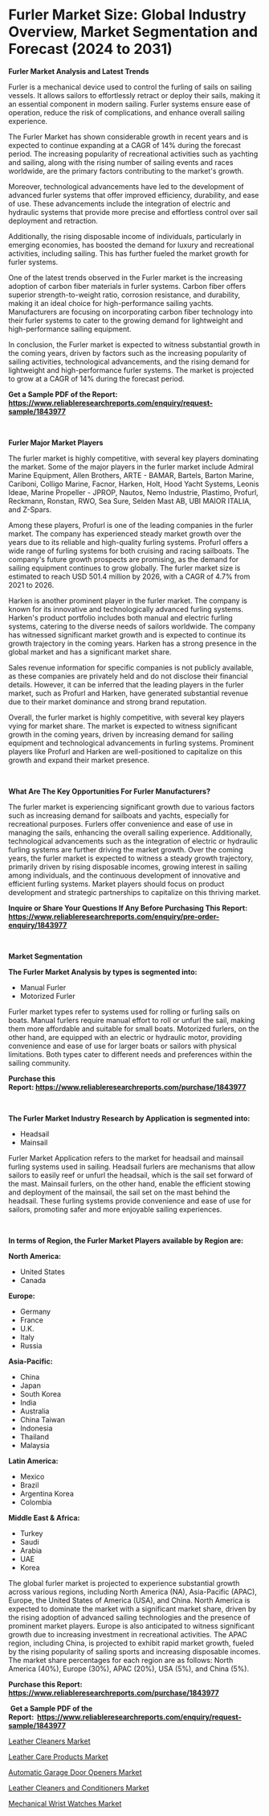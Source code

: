 <p><h1>Furler Market Size: Global Industry Overview, Market Segmentation and Forecast (2024 to 2031)</h1></p><p><strong>Furler Market Analysis and Latest Trends</strong></p>
<p><p>Furler is a mechanical device used to control the furling of sails on sailing vessels. It allows sailors to effortlessly retract or deploy their sails, making it an essential component in modern sailing. Furler systems ensure ease of operation, reduce the risk of complications, and enhance overall sailing experience.</p><p>The Furler Market has shown considerable growth in recent years and is expected to continue expanding at a CAGR of 14% during the forecast period. The increasing popularity of recreational activities such as yachting and sailing, along with the rising number of sailing events and races worldwide, are the primary factors contributing to the market's growth.</p><p>Moreover, technological advancements have led to the development of advanced furler systems that offer improved efficiency, durability, and ease of use. These advancements include the integration of electric and hydraulic systems that provide more precise and effortless control over sail deployment and retraction.</p><p>Additionally, the rising disposable income of individuals, particularly in emerging economies, has boosted the demand for luxury and recreational activities, including sailing. This has further fueled the market growth for furler systems.</p><p>One of the latest trends observed in the Furler market is the increasing adoption of carbon fiber materials in furler systems. Carbon fiber offers superior strength-to-weight ratio, corrosion resistance, and durability, making it an ideal choice for high-performance sailing yachts. Manufacturers are focusing on incorporating carbon fiber technology into their furler systems to cater to the growing demand for lightweight and high-performance sailing equipment.</p><p>In conclusion, the Furler market is expected to witness substantial growth in the coming years, driven by factors such as the increasing popularity of sailing activities, technological advancements, and the rising demand for lightweight and high-performance furler systems. The market is projected to grow at a CAGR of 14% during the forecast period.</p></p>
<p><strong>Get a Sample PDF of the Report:&nbsp; <a href="https://www.reliableresearchreports.com/enquiry/request-sample/1843977">https://www.reliableresearchreports.com/enquiry/request-sample/1843977</a></strong></p>
<p>&nbsp;</p>
<p><strong>Furler Major Market Players</strong></p>
<p><p>The furler market is highly competitive, with several key players dominating the market. Some of the major players in the furler market include Admiral Marine Equipment, Allen Brothers, ARTE - BAMAR, Bartels, Barton Marine, Cariboni, Colligo Marine, Facnor, Harken, Holt, Hood Yacht Systems, Leonis Ideae, Marine Propeller - JPROP, Nautos, Nemo Industrie, Plastimo, Profurl, Reckmann, Ronstan, RWO, Sea Sure, Selden Mast AB, UBI MAIOR ITALIA, and Z-Spars.</p><p>Among these players, Profurl is one of the leading companies in the furler market. The company has experienced steady market growth over the years due to its reliable and high-quality furling systems. Profurl offers a wide range of furling systems for both cruising and racing sailboats. The company's future growth prospects are promising, as the demand for sailing equipment continues to grow globally. The furler market size is estimated to reach USD 501.4 million by 2026, with a CAGR of 4.7% from 2021 to 2026.</p><p>Harken is another prominent player in the furler market. The company is known for its innovative and technologically advanced furling systems. Harken's product portfolio includes both manual and electric furling systems, catering to the diverse needs of sailors worldwide. The company has witnessed significant market growth and is expected to continue its growth trajectory in the coming years. Harken has a strong presence in the global market and has a significant market share.</p><p>Sales revenue information for specific companies is not publicly available, as these companies are privately held and do not disclose their financial details. However, it can be inferred that the leading players in the furler market, such as Profurl and Harken, have generated substantial revenue due to their market dominance and strong brand reputation.</p><p>Overall, the furler market is highly competitive, with several key players vying for market share. The market is expected to witness significant growth in the coming years, driven by increasing demand for sailing equipment and technological advancements in furling systems. Prominent players like Profurl and Harken are well-positioned to capitalize on this growth and expand their market presence.</p></p>
<p>&nbsp;</p>
<p><strong>What Are The Key Opportunities For Furler Manufacturers?</strong></p>
<p><p>The furler market is experiencing significant growth due to various factors such as increasing demand for sailboats and yachts, especially for recreational purposes. Furlers offer convenience and ease of use in managing the sails, enhancing the overall sailing experience. Additionally, technological advancements such as the integration of electric or hydraulic furling systems are further driving the market growth. Over the coming years, the furler market is expected to witness a steady growth trajectory, primarily driven by rising disposable incomes, growing interest in sailing among individuals, and the continuous development of innovative and efficient furling systems. Market players should focus on product development and strategic partnerships to capitalize on this thriving market.</p></p>
<p><strong>Inquire or Share Your Questions If Any Before Purchasing This Report: <a href="https://www.reliableresearchreports.com/enquiry/pre-order-enquiry/1843977">https://www.reliableresearchreports.com/enquiry/pre-order-enquiry/1843977</a></strong></p>
<p>&nbsp;</p>
<p><strong>Market Segmentation</strong></p>
<p><strong>The Furler Market Analysis by types is segmented into:</strong></p>
<p><ul><li>Manual Furler</li><li>Motorized Furler</li></ul></p>
<p><p>Furler market types refer to systems used for rolling or furling sails on boats. Manual furlers require manual effort to roll or unfurl the sail, making them more affordable and suitable for small boats. Motorized furlers, on the other hand, are equipped with an electric or hydraulic motor, providing convenience and ease of use for larger boats or sailors with physical limitations. Both types cater to different needs and preferences within the sailing community.</p></p>
<p><strong>Purchase this Report:&nbsp;<a href="https://www.reliableresearchreports.com/purchase/1843977">https://www.reliableresearchreports.com/purchase/1843977</a></strong></p>
<p>&nbsp;</p>
<p><strong>The Furler Market Industry Research by Application is segmented into:</strong></p>
<p><ul><li>Headsail</li><li>Mainsail</li></ul></p>
<p><p>Furler Market Application refers to the market for headsail and mainsail furling systems used in sailing. Headsail furlers are mechanisms that allow sailors to easily reef or unfurl the headsail, which is the sail set forward of the mast. Mainsail furlers, on the other hand, enable the efficient stowing and deployment of the mainsail, the sail set on the mast behind the headsail. These furling systems provide convenience and ease of use for sailors, promoting safer and more enjoyable sailing experiences.</p></p>
<p>&nbsp;</p>
<p><strong>In terms of Region, the Furler Market Players available by Region are:</strong></p>
<p>
    <p> <strong> North America: </strong>
        <ul>
            <li>United States</li>
            <li>Canada</li>
        </ul>
        </p> 
    <p> <strong> Europe: </strong>
        <ul>
            <li>Germany</li>
            <li>France</li>
            <li>U.K.</li>
            <li>Italy</li>
            <li>Russia</li>
        </ul>
        </p> 
    <p> <strong> Asia-Pacific: </strong>
        <ul>
            <li>China</li>
            <li>Japan</li>
            <li>South Korea</li>
            <li>India</li>
            <li>Australia</li>
            <li>China Taiwan</li>
            <li>Indonesia</li>
            <li>Thailand</li>
            <li>Malaysia</li>
        </ul>
        </p> 
    <p> <strong> Latin America: </strong>
        <ul>
            <li>Mexico</li>
            <li>Brazil</li>
            <li>Argentina Korea</li>
            <li>Colombia</li>
        </ul>
        </p> 
    <p> <strong> Middle East & Africa: </strong>
        <ul>
            <li>Turkey</li>
            <li>Saudi</li>
            <li>Arabia</li>
            <li>UAE</li>
            <li>Korea</li>
        </ul>
    </p>
    </p>
<p><p>The global furler market is projected to experience substantial growth across various regions, including North America (NA), Asia-Pacific (APAC), Europe, the United States of America (USA), and China. North America is expected to dominate the market with a significant market share, driven by the rising adoption of advanced sailing technologies and the presence of prominent market players. Europe is also anticipated to witness significant growth due to increasing investment in recreational activities. The APAC region, including China, is projected to exhibit rapid market growth, fueled by the rising popularity of sailing sports and increasing disposable incomes. The market share percentages for each region are as follows: North America (40%), Europe (30%), APAC (20%), USA (5%), and China (5%).</p></p>
<p><strong>Purchase this Report: <a href="https://www.reliableresearchreports.com/purchase/1843977">https://www.reliableresearchreports.com/purchase/1843977</a></strong></p>
<p>&nbsp;<strong>Get a Sample PDF of the Report:&nbsp;&nbsp;<a href="https://www.reliableresearchreports.com/enquiry/request-sample/1843977">https://www.reliableresearchreports.com/enquiry/request-sample/1843977</a></strong></p>
<p><strong></strong></p>
<p><p><a href="https://medium.com/@michelleolson20/leather-cleaners-market-competitive-analysis-market-trends-and-forecast-to-2030-aa1d637cd195">Leather Cleaners Market</a></p><p><a href="https://medium.com/@michelleolson20/leather-care-products-market-outlook-industry-overview-and-forecast-2023-to-2030-fac031b5aa96">Leather Care Products Market</a></p><p><a href="https://medium.com/@michelleolson20/automatic-garage-door-openers-market-insight-market-trends-growth-forecasted-from-2023-to-2030-047a300e57b9">Automatic Garage Door Openers Market</a></p><p><a href="https://medium.com/@michelleolson20/leather-cleaners-and-conditioners-market-insights-into-market-cagr-market-trends-and-growth-d9707f91342d">Leather Cleaners and Conditioners Market</a></p><p><a href="https://medium.com/@michelleolson20/mechanical-wrist-watches-market-insights-into-market-cagr-market-trends-and-growth-strategies-9aa545db3c8a">Mechanical Wrist Watches Market</a></p></p>